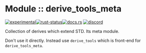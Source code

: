 <!-- {{# generate.module_header{} #}} -->
# Module :: derive_tools_meta
<!--{ generate.module_header.start() }-->
 [![experimental](https://raster.shields.io/static/v1?label=&message=experimental&color=orange)](https://github.com/emersion/stability-badges#experimental)[![rust-status](https://github.com/Wandalen/wTools/actions/workflows/module_derive_tools_meta_push.yml/badge.svg)](https://github.com/Wandalen/wTools/actions/workflows/module_derive_tools_meta_push.yml)[![docs.rs](https://img.shields.io/docsrs/derive_tools_meta?color=e3e8f0&logo=docs.rs)](https://docs.rs/derive_tools_meta) [![discord](https://img.shields.io/discord/872391416519737405?color=eee&logo=discord&logoColor=eee&label=ask)](https://discord.gg/m3YfbXpUUY)
<!--{ generate.module_header.end }-->

Collection of derives which extend STD. Its meta module.

Don't use it directly. Instead use `derive_tools` which is front-end for `derive_tools_meta`.
